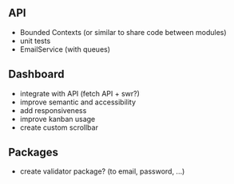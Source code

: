 ## API

- Bounded Contexts (or similar to share code between modules)
- unit tests
- EmailService (with queues)

## Dashboard

- integrate with API (fetch API + swr?)
- improve semantic and accessibility
- add responsiveness
- improve kanban usage
- create custom scrollbar

## Packages

- create validator package? (to email, password, ...)
